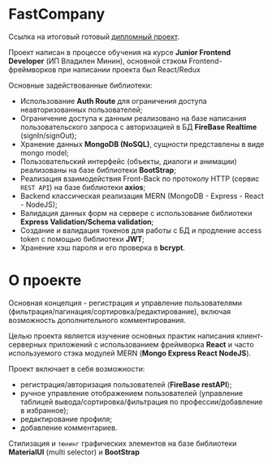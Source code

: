 # FastCompany

Ссылка на итоговый готовый [дипломный проект](https://a7776-c5e1.a.d-f.pw).

Проект написан в процессе обучения на курсе **Junior Frontend Developer** (ИП Владилен Минин), основной стэком Frontend-фреймворков при написании проекта был React/Redux

Основные задействованные библиотеки:

- Использование **Auth Route** для ограничения доступа неавторизованных пользователей;
- Ограничение доступа к данным реализовано на базе написания пользовательского запроса с авторизацией в БД **FireBase Realtime** (signIn/signOut);
- Хранение данных **MongoDB (NoSQL)**, сущности представлены в виде mongo model;
- Пользовательский интерфейс (объекты, диалоги и анимации) реализованы на базе библиотеки **BootStrap**;
- Реализация взаимодействия Front-Back по протоколу HTTP (сервис `REST API`) на базе библиотеки **axios**;
- Backеnd классическая реализация MERN (MongoDB - Express - React - NodeJS);
- Валидация данных форм на сервере с использование библиотеки **Express Validation/Schema validation**;
- Cоздание и валидация токенов для работы с БД и продление access token с помощью библиотеки **JWT**;
- Хранение хэш пароля и его проверка в **bcrypt**.

# О проекте
Основная концепция - регистрация и управление пользователями (фильтрация/пагинация/сортировка/редактирование), включая возможность дополнительного комментирования.

Целью проекта является изучение основных практик написания клиент-серверных приложений с использованием фреймворка **React** и часто используемого стэка модулей MERN (**Mongo Express React NodeJS**).

Проект включает в себя возможности:
- регистрация/авторизация пользователей (**FireBase restAPI**);
- ручное управление отображением пользователей (управление таблицей вывода/сортировка/фильтрация по профессии/добавление в избранное);
- редактирование профиля;
- добавление комментариев.

Стилизация и `тюнинг` графических элементов на базе библиотеки **MaterialUI** (multi selector) и **BootStrap**
